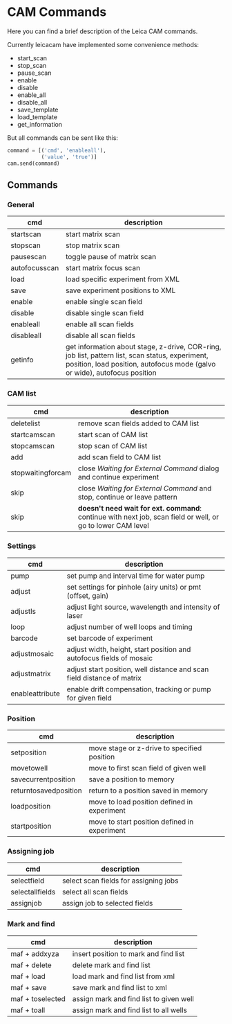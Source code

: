 # CAM Commands

Here you can find a brief description of the Leica CAM commands.

Currently leicacam have implemented some convenience methods:

- start_scan
- stop_scan
- pause_scan
- enable
- disable
- enable_all
- disable_all
- save_template
- load_template
- get_information

But all commands can be sent like this:

```python
command = [('cmd', 'enableall'),
           ('value', 'true')]
cam.send(command)
```

## Commands

### General

| **cmd**       | **description**                                                                                                                                                              |
| ------------- | ---------------------------------------------------------------------------------------------------------------------------------------------------------------------------- |
| startscan     | start matrix scan                                                                                                                                                            |
| stopscan      | stop matrix scan                                                                                                                                                             |
| pausescan     | toggle pause of matrix scan                                                                                                                                                  |
| autofocusscan | start matrix focus scan                                                                                                                                                      |
| load          | load specific experiment from XML                                                                                                                                            |
| save          | save experiment positions to XML                                                                                                                                             |
| enable        | enable single scan field                                                                                                                                                     |
| disable       | disable single scan field                                                                                                                                                    |
| enableall     | enable all scan fields                                                                                                                                                       |
| disableall    | disable all scan fields                                                                                                                                                      |
| getinfo       | get information about stage, z-drive, COR-ring, job list, pattern list, scan status, experiment, position, load position, autofocus mode (galvo or wide), autofocus position |

### CAM list

| **cmd**           | **description**                                                                                              |
| ----------------- | ------------------------------------------------------------------------------------------------------------ |
| deletelist        | remove scan fields added to CAM list                                                                         |
| startcamscan      | start scan of CAM list                                                                                       |
| stopcamscan       | stop scan of CAM list                                                                                        |
| add               | add scan field to CAM list                                                                                   |
| stopwaitingforcam | close _Waiting for External Command_ dialog and continue experiment                                          |
| skip              | close _Waiting for External Command_ and stop, continue or leave pattern                                     |
| skip              | **doesn't need wait for ext. command**: continue with next job, scan field or well, or go to lower CAM level |

### Settings

| **cmd**         | **description**                                                        |
| --------------- | ---------------------------------------------------------------------- |
| pump            | set pump and interval time for water pump                              |
| adjust          | set settings for pinhole (airy units) or pmt (offset, gain)            |
| adjustls        | adjust light source, wavelength and intensity of laser                 |
| loop            | adjust number of well loops and timing                                 |
| barcode         | set barcode of experiment                                              |
| adjustmosaic    | adjust width, height, start position and autofocus fields of mosaic    |
| adjustmatrix    | adjust start position, well distance and scan field distance of matrix |
| enableattribute | enable drift compensation, tracking or pump for given field            |

### Position

| **cmd**               | **description**                              |
| --------------------- | -------------------------------------------- |
| setposition           | move stage or z-drive to specified position  |
| movetowell            | move to first scan field of given well       |
| savecurrentposition   | save a position to memory                    |
| returntosavedposition | return to a position saved in memory         |
| loadposition          | move to load position defined in experiment  |
| startposition         | move to start position defined in experiment |

### Assigning job

| **cmd**         | **description**                       |
| --------------- | ------------------------------------- |
| selectfield     | select scan fields for assigning jobs |
| selectallfields | select all scan fields                |
| assignjob       | assign job to selected fields         |

### Mark and find

| **cmd**          | **description**                         |
| ---------------- | --------------------------------------- |
| maf + addxyza    | insert position to mark and find list   |
| maf + delete     | delete mark and find list               |
| maf + load       | load mark and find list from xml        |
| maf + save       | save mark and find list to xml          |
| maf + toselected | assign mark and find list to given well |
| maf + toall      | assign mark and find list to all wells  |
